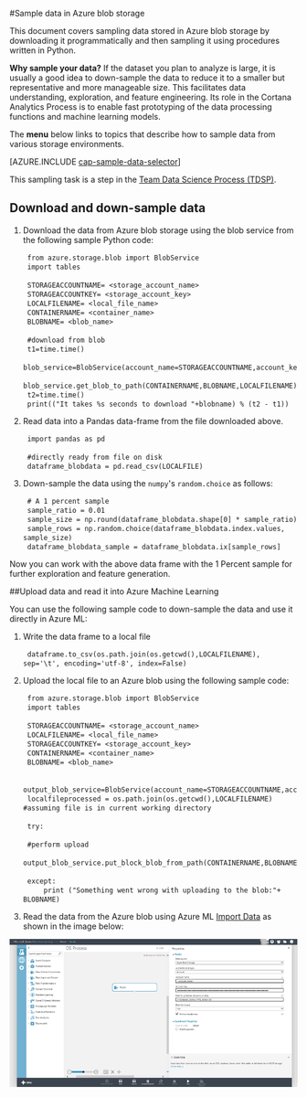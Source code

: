 <properties 
	pageTitle="Sample data in Azure blob storage | Microsoft Azure" 
	description="Sample data in Azure Blob Storage" 
	services="machine-learning,storage" 
	documentationCenter="" 
	authors="bradsev" 
	manager="paulettm" 
	editor="cgronlun" />

<tags 
	ms.service="machine-learning" 
	ms.workload="data-services" 
	ms.tgt_pltfrm="na" 
	ms.devlang="na" 
	ms.topic="article" 
	ms.date="06/14/2016" 
	ms.author="sunliangms;fashah;garye;bradsev" /> 

#<a name="heading"></a>Sample data in Azure blob storage


This document covers sampling data stored in Azure blob storage by downloading it programmatically and then sampling it using procedures written in Python.

**Why sample your data?**
If the dataset you plan to analyze is large, it is usually a good idea to down-sample the data to reduce it to a smaller but representative and more manageable size. This facilitates data understanding, exploration, and feature engineering. Its role in the Cortana Analytics Process is to enable fast prototyping of the data processing functions and machine learning models.

The **menu** below links to topics that describe how to sample data from various storage environments. 

[AZURE.INCLUDE [cap-sample-data-selector](../../includes/cap-sample-data-selector.md)]

This sampling task is a step in the [Team Data Science Process (TDSP)](https://azure.microsoft.com/documentation/learning-paths/cortana-analytics-process/).


## Download and down-sample data
1. Download the data from Azure blob storage using the blob service from the following sample Python code: 

	    from azure.storage.blob import BlobService
    	import tables
    	
		STORAGEACCOUNTNAME= <storage_account_name>
		STORAGEACCOUNTKEY= <storage_account_key>
		LOCALFILENAME= <local_file_name>		
		CONTAINERNAME= <container_name>
		BLOBNAME= <blob_name>

    	#download from blob
    	t1=time.time()
    	blob_service=BlobService(account_name=STORAGEACCOUNTNAME,account_key=STORAGEACCOUNTKEY)
    	blob_service.get_blob_to_path(CONTAINERNAME,BLOBNAME,LOCALFILENAME)
    	t2=time.time()
    	print(("It takes %s seconds to download "+blobname) % (t2 - t1))

2. Read data into a Pandas data-frame from the file downloaded above.

		import pandas as pd

	    #directly ready from file on disk
    	dataframe_blobdata = pd.read_csv(LOCALFILE)

3. Down-sample the data using the `numpy`'s `random.choice` as follows:

	    # A 1 percent sample
    	sample_ratio = 0.01 
    	sample_size = np.round(dataframe_blobdata.shape[0] * sample_ratio)
    	sample_rows = np.random.choice(dataframe_blobdata.index.values, sample_size)
    	dataframe_blobdata_sample = dataframe_blobdata.ix[sample_rows]

Now you can work with the above data frame with the 1 Percent sample for further exploration and feature generation.

##<a name="heading"></a>Upload data and read it into Azure Machine Learning

You can use the following sample code to down-sample the data and use it directly in Azure ML:

1. Write the data frame to a local file

		dataframe.to_csv(os.path.join(os.getcwd(),LOCALFILENAME), sep='\t', encoding='utf-8', index=False)

2. Upload the local file to an Azure blob using the following sample code:

		from azure.storage.blob import BlobService
    	import tables

		STORAGEACCOUNTNAME= <storage_account_name>
		LOCALFILENAME= <local_file_name>
		STORAGEACCOUNTKEY= <storage_account_key>
		CONTAINERNAME= <container_name>
		BLOBNAME= <blob_name>

	    output_blob_service=BlobService(account_name=STORAGEACCOUNTNAME,account_key=STORAGEACCOUNTKEY)    
	    localfileprocessed = os.path.join(os.getcwd(),LOCALFILENAME) #assuming file is in current working directory
	    
	    try:
	   
	    #perform upload
	    output_blob_service.put_block_blob_from_path(CONTAINERNAME,BLOBNAME,localfileprocessed)
	    
	    except:	        
		    print ("Something went wrong with uploading to the blob:"+ BLOBNAME)

3. Read the data from the Azure blob using Azure ML [Import Data](https://msdn.microsoft.com/library/azure/4e1b0fe6-aded-4b3f-a36f-39b8862b9004/) as shown in the image below:
 
![reader blob](./media/machine-learning-data-science-sample-data-blob/reader_blob.png)

 